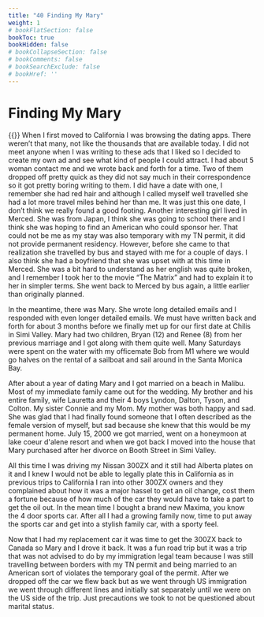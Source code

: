 ```yaml
---
title: "40 Finding My Mary"
weight: 1
# bookFlatSection: false
bookToc: true
bookHidden: false
# bookCollapseSection: false
# bookComments: false
# bookSearchExclude: false
# bookHref: ''
---
```

# Finding My Mary
{{<picture src="/images/Mary and Donald Wedding.png"  width="300 px">}}
When I first moved to California I was browsing the dating apps. There weren’t that many, not like the thousands that are available today. I did not meet anyone when I was writing to these ads that I liked so I decided to create my own ad and see what kind of people I could attract. I had about 5 woman contact me and we wrote back and forth for a time. Two of them dropped off pretty quick as they did not say much in their correspondence so it got pretty boring writing to them. I did have a date with one, I remember she had red hair and although I called myself well travelled she had a lot more travel miles behind her than me. It was just this one date, I don’t think we really found a good footing. Another interesting girl lived in Merced. She was from Japan, I think she was going to school there and I think she was hoping to find an American who could sponsor her. That could not be me as my stay was also temporary with my TN permit, it did not provide permanent residency. However, before she came to that realization she travelled by bus and stayed with me for a couple of days. I also think she had a boyfriend that she was upset with at this time in Merced. She was a bit hard to understand as her english was quite broken, and I remember I took her to the movie “The Matrix” and had to explain it to her in simpler terms. She went back to Merced by bus again, a little earlier than originally planned.

In the meantime, there was Mary. She wrote long detailed emails and I responded with even longer detailed emails. We must have written back and forth for about 3 months before we finally met up for our first date at Chilis in Simi Valley. Mary had two children, Bryan (12) and Renee (8) from her previous marriage and I got along with them quite well. Many Saturdays were spent on the water with my officemate Bob from M1 where we would go halves on the rental of a sailboat and sail around in the Santa Monica Bay.

After about a year of dating Mary and I got married on a beach in Malibu. Most of my immediate family came out for the wedding. My brother and his entire family, wife Lauretta and their 4 boys Lyndon, Dalton, Tyson, and Colton. My sister Connie and my Mom. My mother was both happy and sad. She was glad that I had finally found someone that I often described as the female version of myself, but sad because she knew that this would be my permanent home. July 15, 2000 we got married, went on a honeymoon at lake coeur d'alene resort and when we got back I moved into the house that Mary purchased after her divorce on Booth Street in Simi Valley.

All this time I was driving my Nissan 300ZX and it still had Alberta plates on it and I knew I would not be able to legally plate this in California as in previous trips to California I ran into other 300ZX owners and they complained about how it was a major hassel to get an oil change, cost them a fortune because of how much of the car they would have to take a part to get the oil out. In the mean time I bought a brand new Maxima, you know the 4 door sports car. After all I had a growing family now, time to put away the sports car and get into a stylish family car, with a sporty feel.

Now that I had my replacement car it was time to get the 300ZX back to Canada so Mary and I drove it back. It was a fun road trip but it was a trip that was not advised to do by my immigration legal team because I was still travelling between borders with my TN permit and being married to an American sort of violates the temporary goal of the permit. After we dropped off the car we flew back but as we went through US immigration we went through different lines and initially sat separately until we were on the US side of the trip. Just precautions we took to not be questioned about marital status.